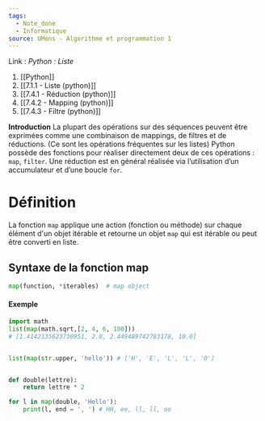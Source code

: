 ```yaml
---
tags:
  - Note_done
  - Informatique
source: UMons - Algorithme et programmation 1
---
```


Link : 
_Python : Liste_
1. [[Python]]
2. [[7.1.1 - Liste (python)]]
3. [[7.4.1 - Réduction (python)]]
4. [[7.4.2 - Mapping (python)]]
5. [[7.4.3 - Filtre (python)]]

**Introduction**
La plupart des opérations sur des séquences peuvent être exprimées comme une combinaison de mappings, de filtres et de réductions. (Ce sont les opérations fréquentes sur les listes)
Python possède des fonctions pour réaliser directement deux de ces opérations : `map`, `filter`. Une réduction est en général réalisée via l’utilisation d’un accumulateur et d’une boucle `for`.
# Définition
La fonction `map` applique une action (fonction ou méthode) sur chaque élément d'un objet itérable et retourne un objet `map` qui est itérable ou peut être converti en liste.

## Syntaxe de la fonction map
```PYTHON
map(function, *iterables)  # map object
```

#### Exemple
```PYTHON
import math
list(map(math.sqrt,[2, 4, 6, 100])) 
# [1.4142135623730951, 2.0, 2.449489742783178, 10.0]


list(map(str.upper, 'hello')) # ['H', 'E', 'L', 'L', 'O']


def double(lettre): 
	return lettre * 2

for l in map(double, 'Hello'): 
	print(l, end = ', ') # HH, ee, ll, ll, oo
```

